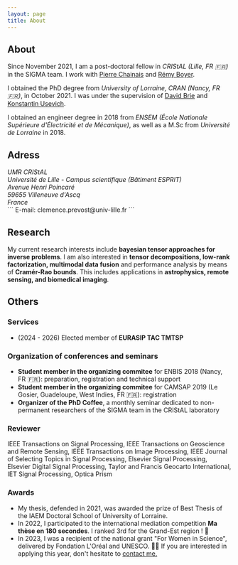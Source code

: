 ```yaml
---
layout: page
title: About
---
```


## About

Since November 2021, I am a post-doctoral fellow in <i>CRIStAL (Lille, FR 🇫🇷)</i> in the SIGMA team. I work with [Pierre Chainais](http://pierrechainais.ec-lille.fr) and [Rémy Boyer](http://pierrechainais.ec-lille.fr).

I obtained the PhD degree from <i>University of Lorraine, CRAN (Nancy, FR 🇫🇷)</i>, in October 2021.
I was under the supervision of [David Brie](https://www.researchgate.net/profile/David_Brie) and [Konstantin Usevich](http://w3.cran.univ-lorraine.fr/konstantin.usevich/?q=content/home).

I obtained an engineer degree in 2018 from <i>ENSEM (École Nationale Supérieure d'Électricité et de Mécanique)</i>, as well as a M.Sc from <i>Université de Lorraine</i> in 2018. 
  
## Adress
<i>
UMR CRIStAL <br>
Université de Lille - Campus scientifique (Bâtiment ESPRIT) <br>
Avenue Henri Poincaré <br>
59655 Villeneuve d'Ascq <br>
France <br>
</i>
```
E-mail: clemence.prevost@univ-lille.fr
```

## Research

My current research interests include <b> bayesian tensor approaches for inverse problems</b>.
I am also interested in <b>tensor decompositions, low-rank factorization, multimodal data fusion</b> and performance analysis by means of <b>Cramér-Rao bounds</b>.
This includes applications in <b>astrophysics, remote sensing, and biomedical imaging</b>.

## Others

### Services

- (2024 - 2026) Elected member of <b>EURASIP TAC TMTSP</b>

### Organization of conferences and seminars

- <b>Student member in the organizing commitee</b> for ENBIS 2018 (Nancy, FR 🇫🇷): preparation, registration and technical support
- <b>Student member in the organizing commitee</b> for CAMSAP 2019 (Le Gosier, Guadeloupe, West Indies, FR 🇫🇷): registration
- <b>Organizer of the PhD Coffee</b>, a monthly seminar dedicated to non-permanent researchers of the SIGMA team in the CRIStAL laboratory

### Reviewer

IEEE Transactions on Signal Processing, IEEE Transactions on Geoscience and Remote Sensing, IEEE Transactions on Image Processing, IEEE Journal of Selecting Topics in Signal Processing, Elsevier Signal Processing, Elsevier Digital Signal Processing, Taylor and Francis Geocarto International, IET Signal Processing, Optica Prism

### Awards 

- My thesis, defended in 2021, was awarded the prize of Best Thesis of the IAEM Doctoral School of University of Lorraine.
- In 2022, I participated to the international mediation competition <b>Ma thèse en 180 secondes</b>. I ranked 3rd for the Grand-Est region ! 🎉
- In 2023, I was a recipient of the national grant "For Women in Science", delivered by Fondation L'Oréal and UNESCO. 🦸‍♀️
If you are interested in applying this year, don't hesitate to <a href="mailto:clemence.prevost@univ-lille.fr">contact me. </a>

